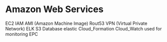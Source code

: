 # Amazon Web Services
EC2
IAM
AMI (Amazon Machine Image)
Rout53
VPN (Virtual Private Network) 
ELK 
S3 Database
elastic 
Cloud_Formation 
Cloud_Watch used for monitoring
EPC
